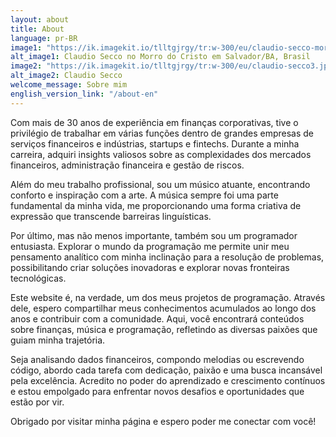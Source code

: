 ```yaml
---
layout: about
title: About
language: pr-BR
image1: "https://ik.imagekit.io/tlltgjrgy/tr:w-300/eu/claudio-secco-morro-do-cristo.jpg?updatedAt=1718847989279"
alt_image1: Claudio Secco no Morro do Cristo em Salvador/BA, Brasil
image2: "https://ik.imagekit.io/tlltgjrgy/tr:w-300/eu/claudio-secco3.jpg?updatedAt=1718847990703"
alt_image2: Claudio Secco
welcome_message: Sobre mim
english_version_link: "/about-en"
---
```

Com mais de 30 anos de experiência em finanças corporativas, tive o privilégio de trabalhar em várias funções dentro de grandes empresas de serviços financeiros e indústrias, startups e fintechs. Durante a minha carreira, adquiri insights valiosos sobre as complexidades dos mercados financeiros, administração financeira e gestão de riscos.

Além do meu trabalho profissional, sou um músico atuante, encontrando conforto e inspiração com a arte. A música sempre foi uma parte fundamental da minha vida, me proporcionando uma forma criativa de expressão que transcende barreiras linguísticas.

Por último, mas não menos importante, também sou um programador entusiasta. Explorar o mundo da programação me permite unir meu pensamento analítico com minha inclinação para a resolução de problemas, possibilitando criar soluções inovadoras e explorar novas fronteiras tecnológicas.

Este website é, na verdade, um dos meus projetos de programação. Através dele, espero compartilhar meus conhecimentos acumulados ao longo dos anos e contribuir com a comunidade. Aqui, você encontrará conteúdos sobre finanças, música e programação, refletindo as diversas paixões que guiam minha trajetória.

Seja analisando dados financeiros, compondo melodias ou escrevendo código, abordo cada tarefa com dedicação, paixão e uma busca incansável pela excelência. Acredito no poder do aprendizado e crescimento contínuos e estou empolgado para enfrentar novos desafios e oportunidades que estão por vir.

Obrigado por visitar minha página e espero poder me conectar com você!